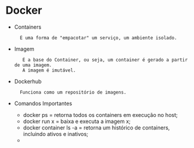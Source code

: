 # Docker

* Containers
    
        É uma forma de "empacotar" um serviço, um ambiente isolado. 
* Imagem

         É a base do Container, ou seja, um container é gerado a partir de uma imagem. 
         A imagem é imutável. 

* Dockerhub
        
        Funciona como um repositório de imagens.

* Comandos Importantes

    - docker ps = retorna todos os containers em execução no host;
    - docker run x = baixa e executa a imagem x;
    - docker container ls -a = retorna um histórico de containers, incluindo ativos e inativos;
    -  

